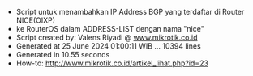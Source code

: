 - Script untuk menambahkan IP Address BGP yang terdaftar di Router NICE(OIXP)
- ke RouterOS dalam ADDRESS-LIST dengan nama "nice"
- Script created by: Valens Riyadi @ www.mikrotik.co.id
- Generated at 25 June 2024 01:00:11 WIB ... 10394 lines
- Generated in 10.55 seconds
- How-to: http://www.mikrotik.co.id/artikel_lihat.php?id=23

